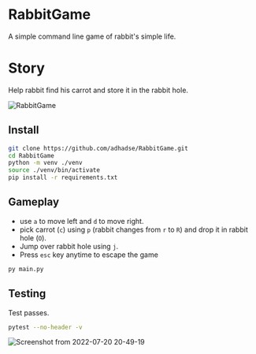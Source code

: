 # RabbitGame
A simple command line game of rabbit's simple life.

# Story
Help rabbit find his carrot and store it in the rabbit hole.

![RabbitGame](https://user-images.githubusercontent.com/56764399/180026886-4e905322-0fb0-4d50-ae45-292dba11ea60.gif)

## Install
```bash
git clone https://github.com/adhadse/RabbitGame.git
cd RabbitGame
python -m venv ./venv
source ./venv/bin/activate
pip install -r requirements.txt

```
## Gameplay
- use `a` to move left and `d` to move right.
- pick carrot (`c`) using `p` (rabbit changes from `r` to `R`) and drop it in rabbit hole (`O`).
- Jump over rabbit hole using `j`.
- Press `esc` key anytime to escape the game
```bash
py main.py
```

## Testing
Test passes.
```bash
pytest --no-header -v
```
![Screenshot from 2022-07-20 20-49-19](https://user-images.githubusercontent.com/56764399/180022568-0725a9ee-45d7-4f08-8859-391f954800f9.png)
